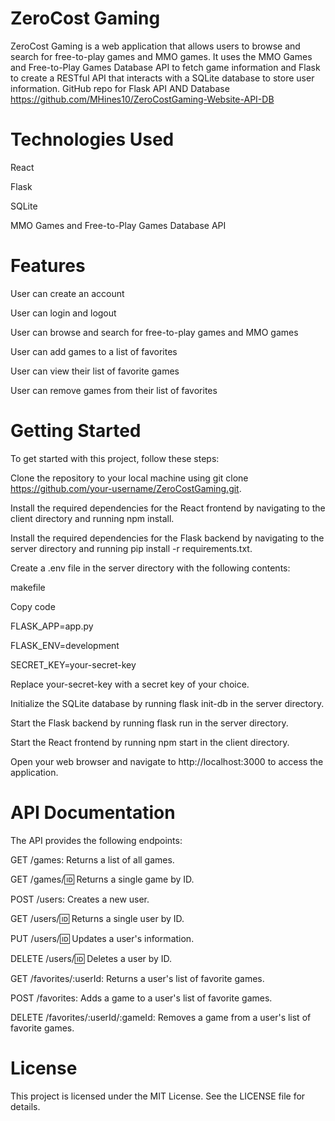 # ZeroCost Gaming
ZeroCost Gaming is a web application that allows users to browse and search for free-to-play games and MMO games. It uses the MMO Games and Free-to-Play Games Database API to fetch game information and Flask to create a RESTful API that interacts with a SQLite database to store user information.
GitHub repo for Flask API AND Database https://github.com/MHines10/ZeroCostGaming-Website-API-DB

# Technologies Used
React

Flask

SQLite

MMO Games and Free-to-Play Games Database API

# Features
User can create an account

User can login and logout

User can browse and search for free-to-play games and MMO games

User can add games to a list of favorites

User can view their list of favorite games

User can remove games from their list of favorites

# Getting Started
To get started with this project, follow these steps:

Clone the repository to your local machine using git clone https://github.com/your-username/ZeroCostGaming.git.

Install the required dependencies for the React frontend by navigating to the client directory and running npm install.

Install the required dependencies for the Flask backend by navigating to the server directory and running pip install -r requirements.txt.

Create a .env file in the server directory with the following contents:

makefile

Copy code



FLASK_APP=app.py

FLASK_ENV=development

SECRET_KEY=your-secret-key





Replace your-secret-key with a secret key of your choice.

Initialize the SQLite database by running flask init-db in the server directory.

Start the Flask backend by running flask run in the server directory.

Start the React frontend by running npm start in the client directory.

Open your web browser and navigate to http://localhost:3000 to access the application.

# API Documentation
The API provides the following endpoints:

GET /games: Returns a list of all games.

GET /games/:id: Returns a single game by ID.

POST /users: Creates a new user.

GET /users/:id: Returns a single user by ID.

PUT /users/:id: Updates a user's information.

DELETE /users/:id: Deletes a user by ID.

GET /favorites/:userId: Returns a user's list of favorite games.

POST /favorites: Adds a game to a user's list of favorite games.

DELETE /favorites/:userId/:gameId: Removes a game from a user's list of favorite games.

# License
This project is licensed under the MIT License. See the LICENSE file for details.
